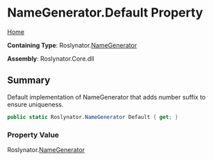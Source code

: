 # NameGenerator\.Default Property

[Home](../../../README.md)

**Containing Type**: Roslynator\.[NameGenerator](../README.md)

**Assembly**: Roslynator\.Core\.dll

## Summary

Default implementation of NameGenerator that adds number suffix to ensure uniqueness\.

```csharp
public static Roslynator.NameGenerator Default { get; }
```

### Property Value

Roslynator\.[NameGenerator](../README.md)

